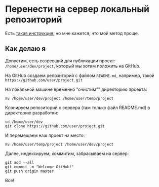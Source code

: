 # Перенести на сервер локальный репозиторий

Есть [такая инструкция](https://webhamster.ru/mytetrashare/index/mtb0/1339098198thylclyapv), но мне кажется, что мой метод проще.

## Как делаю я

Допустим, есть созревший для публикации проект: `/home/user/dev/project`, который мы хотим положить на GitHub.

На GitHub создаем репозиторий с файлом `README.md`, например, такой `https://github.com/user/project.git`

На локальной машине временно "очистим"" директорию проекта:

```
mv /home/user/dev/project /home/user/temp/project
```

Клонируем репозиторий с сервера (там только файл README.md) в директорию разработки:

```
cd /home/user/dev
git clone https://github.com/user/project.git
```

И перемещаем наш проект на место:

```
mv /home/user/temp/project /home/user/dev/project
```

Далее, индексируем, коммитим, забрасываем на сервер:

```
git add --all
git commit -m "Welcome GitHub!"
git push origin master
```

Все!